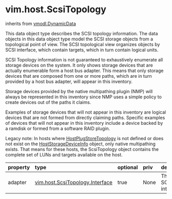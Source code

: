 vim.host.ScsiTopology
=====================
inherits from [vmodl.DynamicData](docs/vmodl.DynamicData.md)


This data object type describes the SCSI topology information.  The   data objects in this data object type model the   SCSI storage objects from a topological point of view.  The SCSI topological   view organizes objects by SCSI interface, which contain targets, which in   turn contain logical units.   <p>   SCSI Topology information is not guaranteed to exhaustively enumerate all   storage devices on the system.  It only shows storage devices that are   actually enumerable form a host bus adapter.  This means that only storage   devices that are composed from one or more paths, which are in turn provided   by a host bus adapter, will appear in this inventory.   <p>   Storage devices provided by the native multipathing plugin (NMP) will always   be represented in this inventory since NMP uses a simple policy to create   devices out of the paths it claims.   <p>   Examples of storage devices that will not appear in this inventory are   logical devices that are not formed from directly claiming paths.  Specific   examples of devices that will not appear in this inventory include a device   backed by a ramdisk or formed from a software RAID plugin.   <p>   Legacy note: In hosts where <a href="vim.host.PlugStoreTopology.md">HostPlugStoreTopology</a> is not   defined or does not exist on the <a href="vim.host.StorageDeviceInfo.md">HostStorageDeviceInfo</a> object,   only native multipathing exists.  That means for these hosts, the   ScsiTopology object contains the complete set of LUNs and targets   available on the host.

| property | type | optional | priv | desc |
|:---------|:-----|:---------|:-----|:-----|
| adapter | [vim.host.ScsiTopology.Interface](vim.host.ScsiTopology.Interface.md "vim.host.ScsiTopology.Interface") | true | None | The list of SCSI interfaces. |


